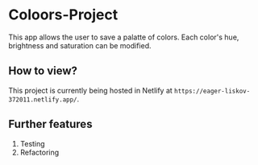 # Coloors-Project

This app allows the user to save a palatte of colors. Each color's hue, brightness and saturation can be modified.

## How to view?

This project is currently being hosted in Netlify at `https://eager-liskov-372011.netlify.app/`.

## Further features

1. Testing
2. Refactoring
